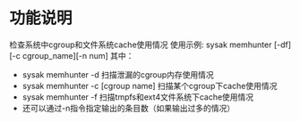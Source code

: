# 功能说明
检查系统中cgroup和文件系统cache使用情况
使用示例: sysak memhunter [-df][-c cgroup_name][-n num]
其中：
- sysak memhunter -d 扫描泄漏的cgroup内存使用情况
- sysak memhunter -c [cgroup name]  扫描某个cgroup下cache使用情况
- sysak memhunter -f 扫描tmpfs和ext4文件系统下cache使用情况
- 还可以通过-n指令指定输出的条目数（如果输出过多的情况）

